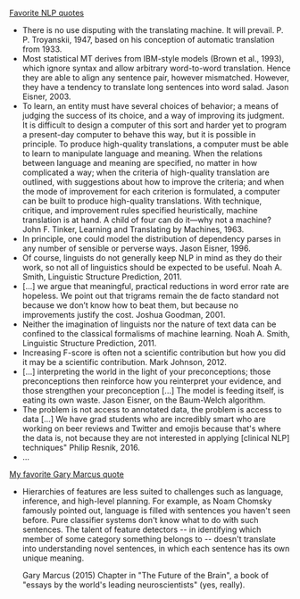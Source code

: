 [Favorite NLP quotes](<https://simonsuster.github.io/quotes/quotes.html>)

- There is no use disputing with the translating machine. It will prevail.
  P. P. Troyanskii, 1947, based on his conception of automatic translation from 1933.
- Most statistical MT derives from IBM-style models (Brown et al., 1993), which ignore syntax and allow arbitrary word-to-word translation. Hence they are able to align any sentence pair, however mismatched. However, they have a tendency to translate long sentences into word salad. 
  Jason Eisner, 2003.
- To learn, an entity must have several choices of behavior; a means of judging the success of its choice, and a way of improving its judgment. It is difficult to design a computer of this sort and harder yet to program a present-day computer to behave this way, but it is possible in principle. To produce high-quality translations, a computer must be able to learn to manipulate language and meaning. When the relations between language and meaning are specified, no matter in how complicated a way; when the criteria of high-quality translation are outlined, with suggestions about how to improve the criteria; and when the mode of improvement for each criterion is formulated, a computer can be built to produce high-quality translations. With technique, critique, and improvement rules specified heuristically, machine translation is at hand. A child of four can do it—why not a machine?
  John F. Tinker, Learning and Translating by Machines, 1963.
- In principle, one could model the distribution of dependency parses in any number of sensible or perverse ways.
  Jason Eisner, 1996.
- Of course, linguists do not generally keep NLP in mind as they do their work, so not all of linguistics should be expected to be useful.
  Noah A. Smith, Linguistic Structure Prediction, 2011.
- [...] we argue that meaningful, practical reductions in word error rate are hopeless. We point out that trigrams remain the de facto standard not because we don’t know how to beat them, but because no improvements justify the cost.
  Joshua Goodman, 2001.
- Neither the imagination of linguists nor the nature of text data can be confined to the classical formalisms of machine learning.
  Noah A. Smith, Linguistic Structure Prediction, 2011.
- Increasing F-score is often not a scientific contribution but how you did it may be a scientific contribution.
  Mark Johnson, 2012.
- [...] interpreting the world in the light of your preconceptions; those preconceptions then reinforce how you reinterpret your evidence, and those strengthen your preconception [...] The model is feeding itself, is eating its own waste.
  Jason Eisner, on the Baum-Welch algorithm.
- The problem is not access to annotated data, the problem is access to data [...] We have grad students who are incredibly smart who are working on beer reviews and Twitter and emojis because that's where the data is, not because they are not interested in applying [clinical NLP] techniques"
  Philip Resnik, 2016.
- ...



[My favorite Gary Marcus quote ](http://www.cs.toronto.edu/~hinton/marcusquote.html)  

+ Hierarchies of features are less suited to challenges such as language, inference, and high-level planning.
  For example, as Noam Chomsky famously pointed out, language is filled with sentences you haven't seen before.
  Pure classifier systems don't know what to do with such sentences. The talent of feature detectors -- in
  identifying which member of some category something belongs to -- doesn't translate into understanding novel
  sentences, in which each sentence has its own unique meaning.

  Gary Marcus (2015)
  Chapter in "The Future of the Brain",
  a book of "essays by the world's leading neuroscientists" (yes, really).